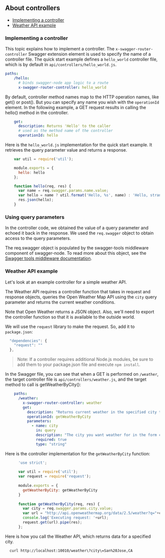 
## About controllers

* [Implementing a controller](#implementing)
* [Weather API example](#weather)

### <a name="implementing"></a>Implementing a controller

This topic explains how to implement a controller. The `x-swagger-router-controller` Swagger extension element is used to specify the name of a controller file. The quick start example defines a `hello_world` controller file, which is by default in `api/controllers/hello_world.js`. 

```yaml
paths:
    /hello:
      # binds swagger-node app logic to a route
      x-swagger-router-controller: hello_world
```

By default, controller method names map to the HTTP operation names, like get() or post(). But you can specify any name you wish with the `operationId` element. In the following example, a GET request results in calling the hello() method in the controller. 

```yaml
    get:
      description: Returns 'Hello' to the caller
      # used as the method name of the controller
      operationId: hello
```

Here is the `hello_world.js` implementation for the quick start example. It retrieves the query parameter value and returns a response. 

```javascript
    var util = require('util');

    module.exports = {
      hello: hello
    };

    function hello(req, res) {
      var name = req.swagger.params.name.value;
      var hello = name ? util.format('Hello, %s', name) : 'Hello, stranger!';
      res.json(hello);
    }
```

### <a name="weather"></a>Using query parameters

In the controller code, we obtained the value of a query parameter and echoed it back in the response. We used the `req.swagger` object to obtain access to the query parameters.

The req.swagger object is populated by the swagger-tools middleware component of swagger-node. To read more about this object, see the [Swagger tools middleware documentation](https://github.com/apigee-127/swagger-tools/blob/master/docs/Middleware.md).

### <a name="weather"></a>Weather API example

Let's look at an example controller for a simple weather API.

The Weather API requires a controller function that takes in request and response objects, queries the Open Weather Map API using the `city` query parameter and returns the current weather conditions. 

Note that Open Weather returns a JSON object. Also, we'll need to export the controller function so that it is available to the outside world. 

We will use the `request` library to make the request. So, add it to `package.json`:

  ```javascript
    "dependencies": {
      "request": ""
    },
  ```

>Note: If a controller requires additional Node.js modules, be sure to add them to your package.json file and execute `npm install`. 

In the Swagger file, you can see that when a GET is performed on `/weather`, the target controller file is `api/controllers/weather.js`, and the target method to call is getWeatherByCity():

```yaml
    paths:
      /weather:
        x-swagger-router-controller: weather
        get:
          description: "Returns current weather in the specified city to the caller"
          operationId: getWeatherByCity
          parameters:
            - name: city
              in: query
              description: "The city you want weather for in the form city,state,country"
              required: true
              type: "string"
```

Here is the controller implementation for the  `getWeatherByCity` function:

```javascript
      'use strict';
      
      var util = require('util');
      var request = require('request');
      
      module.exports = {
        getWeatherByCity: getWeatherByCity
      }
      
      function getWeatherByCity(req, res) {
        var city = req.swagger.params.city.value;
        var url = "http://api.openweathermap.org/data/2.5/weather?q="+city+"&units=imperial";
        console.log('Executing request: '+url);
        request.get(url).pipe(res);
      };
```


Here is how you call the Weather API, which returns data for a specified city. 
  
  ```bash
    curl http://localhost:10010/weather\?city\=San%20Jose,CA
  ```

